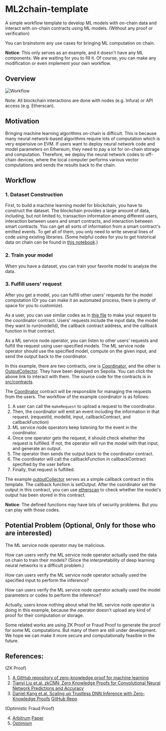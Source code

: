 # ML2chain-template

A simple workflow template to develop ML models with on-chain data and interact with on-chain contracts using ML models. (Without any proof or verification)

You can brainstorm any use cases for bringing ML computation on chain.

**Notice**: This only serves as an example, and it doesn't have any ML components. We are waiting for you to fill it. Of course, you can make any modification or even implement your own workflow.

## Overview

![Workflow](fig/workflow.png)

Note: All blockchain interactions are done with nodes (e.g. Infura) or API access (e.g. Etherscan).

## Motivation

Bringing machine learning algorithms on-chain is difficult. This is because many neural network-based algorithms require lots of computation which is very expensive on EVM. If users want to deploy neural network code and model parameters on Ethereum, they need to pay a lot for on-chain storage and computation. Therefore, we deploy the neural network codes to off-chain devices, where the local computer performs various vector computations and sends the results back to the chain.

## Workflow

### 1. Dataset Construction

First, to build a machine learning model for blockchain, you have to construct the dataset. The blockchain provides a large amount of data, including, but not limited to, transaction information among different users, interaction between users and smart contracts, and interaction between smart contracts. You can get all sorts of information from a smart contract's emitted events. To get all of them, you only need to write several lines of code using existing libraries. (Some helpful codes for you to get historical data on chain can be found in [this notebook](src/utils/get_data.ipynb).)

### 2. Train your model

When you have a dataset, you can train your favorite model to analyze the data.

### 3. Fulfill users' request

After you get a model, you can fulfill other users' requests for the model computation (Or you can make it an automated process, there is plenty of space for you to customize). 

As a user, you can use similar codes as in [this file](src/utils/user.ipynb) to make your request to the coordinator contract. Users' requests include the input data, the model they want to run(modelId), the callback contract address, and the callback function in that contract.

As a ML service node operator, you can listen to other users' requests and fulfill the request using user-specified models. The ML service node operator should use the specified model, compute on the given input, and send the output back to the coordinator.

In this example, there are two contracts, one is [Coordinator](https://sepolia.etherscan.io/address/0x1B42d9Ba11180Db82C5fd902a40D769987fF1c3B), and the other is [OutputCollector](https://sepolia.etherscan.io/address/0x7f8A0D82d1f14D0976bE8AaAb0C885e3Be154c43). They have been deployed on Sepolia. You can click the above link to interact with them. The source code for the contracts is in [src/contracts](src/contracts/).

The [Coordinator](src/contracts/coordinator.sol) contract will be responsible for managing the requests from the users. The workflow of the example coordinator is as follows:

1. A user can call the `makeRequest` to upload a request to the coordinator. 
2. Then, the coordinator will emit an event including the information in that request. (requestId, modelId, input, callbackContract, and callbackFunction)
3. ML service node operators keep listening for the event in the coordinator.
4. Once one operator gets the request, it should check whether the request is fulfilled. If not, the operator will run the model with that input, and generate an output.
5. The operator then sends the output back to the coordinator contract.
6. The coordinator will call the callbackFunction in callbackContract specified by the user before.
7. Finally, that request is fulfilled. 

The example [outputCollector](src/contracts/outputCollector.sol) serves as a simple callback contract in this template. The callback function is setOutput. After the coordinator set the output in this contract, you can use [etherscan](https://sepolia.etherscan.io/address/0x7f8A0D82d1f14D0976bE8AaAb0C885e3Be154c43#readContract) to check whether the model's output has been stored in this contract.

**Notice**: The defined functions may have lots of security problems. But you can play with those codes.

## Potential Problem (Optional, Only for those who are interested)

The ML service node operator may be malicious. 

How can users verify the ML service node operator actually used the data on chain to train their models? (Since the interpretability of deep learning neural networks is a difficult problem.)

How can users verify the ML service node operator actually used the specified input to perform the inference?

How can users verify the ML service node operator actually used the model parameters or codes to perform the inference?

Actually, users know nothing about what the ML service node operator is doing in this example, because the operator doesn't upload any kind of proof for their computation or storage. 

Some related works are using ZK Proof or Fraud Proof to generate the proof for some ML computations. But many of them are still under development. We hope we can make it more secure and computationally feasible in the future.

## References:

(ZK Proof)

1. [A GitHub repository of zero-knowledge proof for machine learning](https://github.com/worldcoin/awesome-zkml)
2. [Tianyi Liu et.al. zkCNN: Zero Knowledge Proofs for Convolutional Neural Network Predictions and Accuracy](https://eprint.iacr.org/2021/673)
3. [Daniel Kang et.al. Scaling up Trustless DNN Inference with Zero-Knowledge Proofs](https://arxiv.org/abs/2210.08674)    [GitHub Repo](https://github.com/ddkang/zkml)

(Optimistic Fraud Proof)

4. [Arbitrum](https://arbitrum.io/) [Paper](https://www.usenix.org/system/files/conference/usenixsecurity18/sec18-kalodner.pdf)
5. [Optimism](https://www.optimism.io/)
